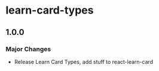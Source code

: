 # learn-card-types

## 1.0.0

### Major Changes

-   Release Learn Card Types, add stuff to react-learn-card

